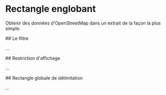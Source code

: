 Rectangle englobant
===================

Obtenir des données d'OpenStreetMap dans un extrait de la façon la plus simple.

<a name="filter"/>
## Le filtre

...
<!--
Der einfachste Weg, an alle Daten in einer Bounding-Box zu kommen, ist,
die explizit so zu formulieren [(Link)](https://overpass-turbo.eu/?lat=51.4775&lon=0.0&zoom=16&Q=nwr%2851%2E477%2C%2D0%2E001%2C51%2E478%2C0%2E001%29%3B%0Aout%3B):

    nwr(51.477,-0.001,51.478,0.001);
    out;

Dabei steht `(51.477,-0.001,51.478,0.001)` für die Bounding Box:

* `51.477` ist der Breitengrad (_Latitude_) des südlichen Randes
* `-0.001` ist der Längengrad (_Longitude_) des westlichen Randes
* `51.478` ist der Breitengrad (_Latitude_) des nördlichen Randes
* `-0.001` ist der Längengrad (_Longitude_) des östlichen Randes

Die Overpass API verwendet ausschließlich Dezimalbrüche,
die Minuten-Sekunden-Notation oder Minuten-Dezimalbruch-Notation wird nicht unterstützt.

Der Wert für den südlichen Rand muss stets kleiner sein als der Wert für den nördlichen Rand,
da im Breitengrad-Längengrad-Koordinatensystem die Grade vom Südpol zum Nordpol wachsen, von -90.0 bis +90.0.

Im Gegensatz dazu steigen die Längengrade zwar von Westen nach Osten ebenfalls fast überall an.
Es gibt aber den sogenannten Anitmeridian, im Deutschen oft mit der "Datumsgrenze" verwechselt;
dort springt der Wert von +180.0 auf -180.0.
Er verläuft zwischen Nordpol und Südpol durch den Pazifik.
In nahezu allen Fällen ist also ebenfalls der westliche Wert kleiner als der östliche Wert,
es sei denn, man will eine Bounding-Box über den Antimeridian spannen.

Meistens ist es recht mühsam,
die passende Bounding-Box selbst herauszufinden.
Daher haben fast alle der unter [Verwendung](../targets/index.md) beschriebenen Programme Komfortfunktionen dafür.
Bei [Overpass Turbo](../targets/turbo.md#convenience) und auch [JOSM](../targets/josm.md)
werden vor dem Absenden der Anfrage alle Vorkommen der Zeichenfolge `{{bbox}}` durch die sichtbare Bounding-Box ersetzt. Damit kann man eine Abfrage wie oben allgemeiner schreiben als [(Link)](https://overpass-turbo.eu/?lat=51.4775&lon=0.0&zoom=16&Q=nwr%28%7B%7Bbbox%7D%7D%29%3B%0Aout%3B)

    nwr({{bbox}});
    out;

Die Abfrage wirkt dann in der jeweils sichtbaren Bounding-Box.

Beachten Sie, dass einige Elemente in der Darstellung gestrichelt werden.
Das ist der Hinweis auf ein größeres Problem, dem wir [im nächsten Abschnitt](osm_types.md) nachgehen werden:
Es werden zwar formal vollständige Objekte geliefert,
aber diese Objekte haben hier unvollständige Geometrien,
da wir dies in der Abfrage so spezifiziert haben.
-->

<a name="crop"/>
## Restriction d'affichage

...
<!--
Eine zweite Situation, in der Bounding-Boxen vorkommen,
ist bei der Ausgabebegrenzung mit ``out geom``.
Möchte man einen _Way_ oder eine _Relation_ auf der Karte visualisieren,
so muss die Overpass API [explizit anweisen](../targets/formats.md#extras),
das Objekt entgegen der OSM-Konventionen mit Koordinaten auszustatten.

Im Falle von Relationen kann dies zu großen Datenmengen führen.
So wird in [diesem Beispiel](https://overpass-turbo.eu/?lat=51.4775&lon=0.0&zoom=16&Q=relation%2851%2E477%2C%2D0%2E001%2C51%2E478%2C0%2E001%29%3B%0Aout%20geom%3B) ungefragt Geometrie quer durch England ausgeliefert,
obwohl nur ein paar hundert Quadratmeter im Fokus gewesen sind:

    relation(51.477,-0.001,51.478,0.001);
    out geom;

Die Datenmenge kann eingeschränkt werden,
indem bei der Ausgabe [explizit](https://overpass-turbo.eu/?lat=51.4775&lon=0.0&zoom=16&Q=relation%2851%2E477%2C%2D0%2E001%2C51%2E478%2C0%2E001%29%3B%0Aout%20geom%2851%2E47%2C%2D0%2E01%2C51%2E49%2C0%2E01%29%3B) nur Koordinaten aus einer übergebenen Bounding-Box angefordert werden:

    relation(51.477,-0.001,51.478,0.001);
    out geom(51.47,-0.01,51.49,0.01);

Die Bounding-Box wird direkt hinter ``geom`` notiert.
Sie kann sowohl gleich als auch verschieden von Bounding-Boxen aus vorangehenden Statements sein.
In diesem Fall haben wir uns durch verschiedene Bounding-Boxen zu einem sehr breiten Reserverand entschieden.

Zu einzeln vorkommenden _Nodes_ werden dabei die Koordinaten genau dann mitgeliefert,
wenn diese innerhalb der Bounding-Box liegen.

Bei _Ways_ nicht nur die Koordinaten aller _Nodes_ in der Bounding-Box mitgeliefert,
sondern auch die jeweils nächste und vorausgehende Koordinate,
auch wenn sie bereits außerhalb der Bounding-Box liegt.
Um dies [im Beispiel](https://overpass-turbo.eu/?lat=51.4775&lon=0.0&zoom=18&Q=way%5Bname%3D%22Blackheath%20Avenue%22%5D%2851%2E477%2C%2D0%2E001%2C51%2E478%2C0%2E001%29%3B%0Aout%20geom%2851%2E477%2C%2D0%2E002%2C51%2E479%2C0%2E002%29%3B) zu sehen, bitte nach dem Ausführen auf _Daten_ oben rechts klicken;
Herumschieben der Karte zeigt auch, wo abgeschnitten worden ist:

    way[name="Blackheath Avenue"](51.477,-0.001,51.478,0.001);
    out geom(51.477,-0.002,51.479,0.002);

Nur ein Teil der _Nodes_ im _Way_ hat hier Koordinaten.

Die mit Koordinaten versehenen Abschnitte des Ways [können unzusammenhängend](https://overpass-turbo.eu/?lat=51.4735&lon=-0.007&zoom=17&Q=way%5Bname%3D%22Hyde%20Vale%22%5D%3B%0Aout%20geom%2851%2E472%2C%2D0%2E009%2C51%2E475%2C%2D0%2E005%29%3B) sein,
auch bei einem einzelnen Way:

    way[name="Hyde Vale"];
    out geom(51.472,-0.009,51.475,-0.005);

Es reicht dazu eine mäßige Kurve aus der Bounding-Box und wieder hinein wie in diesem Beispiel.

Bei _Relations_ werden _Ways_ mit allen ihren _Nodes_ expandiert,
wenn zumindest eine der _Nodes_ dieses Ways innerhalb der Bounding-Box liegt.
Andere _Ways_ werden nicht expandiert.
Innerhalb dieser _Ways_ werden wie bei einzelnen _Ways_ die _Nodes_ innerhalb der Bounding Box plus eine Extra-_Node_ mit Koordinaten versehen.

Ebenso wie bei der Bounding-Box als Filter haben die meisten Programme einen Mechanismus,
um die Bounding Box selbsttätig einzufügen.
Bei [Overpass Turbo](../targets/turbo.md#convenience) tut dies wie oben ``{{bbox}}``, [(Beispiel)](https://overpass-turbo.eu/?lat=51.4775&lon=0.0&zoom=16&Q=relation%28%7B%7Bbbox%7D%7D%29%3B%0Aout%20geom%28%7B%7Bbbox%7D%7D%29%3B):

    relation({{bbox}});
    out geom({{bbox}});
-->

<a name="global"/>
## Rectangle globale de délimitation

...
